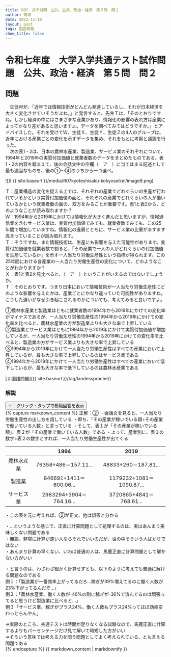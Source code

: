 ```yaml
---
title: R07　共テ試問　公共、公共、政治・経済　第５問　問２
author: 雨坂
date: 2022-11-10
layout: post
tags: 国語問題
show_title: false
---
```

  
# 令和七年度　大学入学共通テスト試作問題　公共、政治・経済　第５問　問２  

## 問題  
　生徒Ｗが、「近年では情報技術がどんどん発達しているし、それが日本経済を大きく変化させていそうだよね。」と発言すると、先生Ｔは、「そのとおりですね。しかし経済の中にはさまざまな産業があり、情報化の影響の表れ方は産業によってかなり差があると思いますよ。データを調べてみてはどうですか。」とアドバイスした。それを受けてＷ、生徒Ｘ、生徒Ｙ、生徒Ｚの4人のグループは、近年における産業ごとの変化を示すデータを集め、それをもとに考察と議論を行った。  
　次の表1・2は、日本の農林水産業、製造業、サービス業のそれぞれについて、1994年と2019年の実質付加価値と就業者数のデータをまとめたものである。表1・2の内容を踏まえて、後の会話文中の空欄（　ア　）に当てはまる記述として最も適当なものを、後の①～④のうちから一つ選べ。  
  
![]( {{ site.baseurl }}/media/R07kyoteshisaku-kokyoseikei/image9.png)  
  
Ｔ：産業構造の変化を捉える上では、それぞれの産業でどれぐらいの生産が行われているかという実質付加価値の面と、それぞれの産業でどれぐらいの人が働いているかという就業者数の面の、双方をみることが重要です。表1と表2から、どのようなことが読み取れますか？  
Ｗ：1994年から2019年にかけては情報化が大きく進んだと思いますが、情報通信業を含むサービス業は、実質付加価値でみても、就業者数でみても、この25年間で増加していますね。情報化の進展とともに、サービス業の比重がますます高まっていることが読み取れます。  
Ｔ：そうですね。また情報技術は、生産にも影響を与えた可能性があります。実質付加価値を就業者数で割ると、「その産業で一人の人がどれぐらいの付加価値を生産しているか」を示す一人当たり労働生産性という指標が得られます。この25年間における各産業の一人当たり労働生産性の変化について、どのようなことがわかりますか？  
Ｘ：表1と表2を見比べると、（　ア　）ということがいえるのではないでしょうか。  
Ｔ：そのとおりです。つまり日本において情報技術が一人当たり労働生産性にどのような影響を与えたかは、産業ごとにかなり違っていた可能性がありますね。こうした違いがなぜ引き起こされるのかについても、考えてみると良いですよ。  
  
①農林水産業と製造業はともに就業者数の1994年から2019年にかけての変化率がマイナスであるが、一人当たり労働生産性の1994年から2019年にかけての変化率を比べると、農林水産業の方が製造業よりも大きな率で上昇している  
②製造業とサービス業はともに1994年から2019年にかけて実質付加価値が増加しているが、一人当たり労働生産性の1994年から2019年にかけての変化率を比べると、製造業の方がサービス業よりも大きな率で上昇している  
③1994年から2019年にかけて一人当たり労働生産性はすべての産業において上昇しているが、最も大きな率で上昇しているのはサービス業である  
④1994年から2019年にかけて一人当たり労働生産性はすべての産業において低下しているが、最も大きな率で低下しているのは農林水産業である  
  
[＃国語問題]({{ site.baseurl }}/tag/landessprache/)  
  
### 解説  
<div class="collapsible">
  <button class="collapsible-button">＋　クリック・タップで模範回答を表示</button>
  <div class="collapsible-content">
    {% capture markdown_content %}
正解：②  
・会話文を見ると、一人当たり労働生産性の出し方を話している  
・即ち、「その産業が稼いでいる額÷その産業で働いている人数」と言っている  
・そして、表１が「その産業が稼いでいる額」、表２が「その産業で働いている人数」である  
・よって、産業別に、表１の数字÷表２の数字とすれば、一人当たり労働生産性が出てくる  

||1994|2019|
|:----:|:----:|:----:|
|農林水産業|76358÷486＝157.11...|48833÷260＝187.81...|
|製造業|846691÷1411＝600.06...|1179232÷1081＝1090.87...|
|サービス業|2983294÷3904＝764.16...|3720865÷4841＝768.61...|

・この表を元に考えれば、②が正文、他は誤答と分かる  
  
・…というような感じで、正直に計算問題として処理するのは、実はあんまり美味しくない問題である  
・無論、非常に計算が速い人ならそれでいいのだが、世の中そういう人ばかりではない  
・あんまり計算の早くない、いわば普通の人は、馬鹿正直に計算問題として解かない方がいい  
  
・と言うのは、わざわざ細かく計算せずとも、以下のように考えても普通に解ける問題なのである  
例１：「製造業が一番効率上がってるだろ…稼ぎが39%増えてるのに働く人数が23%下がってるんだぞ…」  
例２：「農林水産業、働く人数が-46%の割に稼ぎが-36%で済んでるのは頑張ってると思うけど製造業に比べると…」  
例３「サービス業、稼ぎがプラス24%、働く人数もプラス24%ってほぼ効率変わっとらんやん」  
  
⇒実際のところ、共通テストは時間が足りなくなる試験なので、馬鹿正直に計算するよりもパーセンテージだけ見て解いて時短した方がいい  
⇒そういう意味では考える力を問う問題としてよく考えられている、とも言える問題である  
    {% endcapture %}
    {{ markdown_content | markdownify }}
  </div>
</div>
